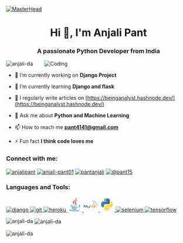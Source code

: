 [![MasterHead](https://pbs.twimg.com/profile_banners/1546034178814144513/1668082313/1080x360)](https://rishavchanda.io)

<h1 align="center">Hi 👋, I'm Anjali Pant</h1>
<h3 align="center">A passionate Python Developer from India</h3>
<img align="right" alt="Coding" width="400" src="https://media.tenor.com/S59bPkT0pqcAAAAC/programming.gif">
<p align="left"> <img src="https://komarev.com/ghpvc/?username=anjali-da&label=Profile%20views&color=0e75b6&style=flat" alt="anjali-da" /> </p>



- 🔭 I’m currently working on **Django Project**

- 🌱 I’m currently learning **Django and flask**

- 📝 I regularly write articles on [https://beinganalyst.hashnode.dev/](https://beinganalyst.hashnode.dev/)

- 💬 Ask me about **Python and Machine Learning**

- 📫 How to reach me **pant4141@gmail.com**

- ⚡ Fun fact **I think code loves me**

<h3 align="left">Connect with me:</h3>
<p align="left">
<a href="https://twitter.com/anjalipant" target="blank"><img align="center" src="https://raw.githubusercontent.com/rahuldkjain/github-profile-readme-generator/master/src/images/icons/Social/twitter.svg" alt="anjalipant" height="30" width="40" /></a>
<a href="https://linkedin.com/in/anjali-pant01" target="blank"><img align="center" src="https://raw.githubusercontent.com/rahuldkjain/github-profile-readme-generator/master/src/images/icons/Social/linked-in-alt.svg" alt="anjali-pant01" height="30" width="40" /></a>
<a href="https://kaggle.com/pantanjali" target="blank"><img align="center" src="https://raw.githubusercontent.com/rahuldkjain/github-profile-readme-generator/master/src/images/icons/Social/kaggle.svg" alt="pantanjali" height="30" width="40" /></a>
<a href="https://hashnode.com/@pant15" target="blank"><img align="center" src="https://raw.githubusercontent.com/rahuldkjain/github-profile-readme-generator/master/src/images/icons/Social/hashnode.svg" alt="@pant15" height="30" width="40" /></a>
</p>

<h3 align="left">Languages and Tools:</h3>
<p align="left"> <a href="https://www.djangoproject.com/" target="_blank" rel="noreferrer"> <img src="https://cdn.worldvectorlogo.com/logos/django.svg" alt="django" width="40" height="40"/> </a> <a href="https://git-scm.com/" target="_blank" rel="noreferrer"> <img src="https://www.vectorlogo.zone/logos/git-scm/git-scm-icon.svg" alt="git" width="40" height="40"/> </a> <a href="https://heroku.com" target="_blank" rel="noreferrer"> <img src="https://www.vectorlogo.zone/logos/heroku/heroku-icon.svg" alt="heroku" width="40" height="40"/> </a> <a href="https://www.java.com" target="_blank" rel="noreferrer"> <img src="https://raw.githubusercontent.com/devicons/devicon/master/icons/java/java-original.svg" alt="java" width="40" height="40"/> </a> <a href="https://www.mysql.com/" target="_blank" rel="noreferrer"> <img src="https://raw.githubusercontent.com/devicons/devicon/master/icons/mysql/mysql-original-wordmark.svg" alt="mysql" width="40" height="40"/> </a> <a href="https://www.python.org" target="_blank" rel="noreferrer"> <img src="https://raw.githubusercontent.com/devicons/devicon/master/icons/python/python-original.svg" alt="python" width="40" height="40"/> </a> <a href="https://www.selenium.dev" target="_blank" rel="noreferrer"> <img src="https://raw.githubusercontent.com/detain/svg-logos/780f25886640cef088af994181646db2f6b1a3f8/svg/selenium-logo.svg" alt="selenium" width="40" height="40"/> </a> <a href="https://www.tensorflow.org" target="_blank" rel="noreferrer"> <img src="https://www.vectorlogo.zone/logos/tensorflow/tensorflow-icon.svg" alt="tensorflow" width="40" height="40"/> </a> </p>

<p><img align="left" src="https://github-readme-stats.vercel.app/api/top-langs?username=anjali-da&show_icons=true&locale=en&layout=compact" alt="anjali-da" /></p>

<p>&nbsp;<img align="center" src="https://github-readme-stats.vercel.app/api?username=anjali-da&show_icons=true&locale=en" alt="anjali-da" /></p>

<p><img align="center" src="https://github-readme-streak-stats.herokuapp.com/?user=anjali-da&" alt="anjali-da" /></p>


